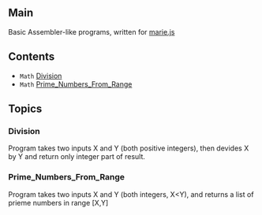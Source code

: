 ## Main
Basic Assembler-like programs, written for [marie.js](https://marie.js.org/)


## Contents
* `Math` [Division](Division)
* `Math` [Prime_Numbers_From_Range](Prime_Numbers_From_Range)

## Topics
### Division
Program takes two inputs X and Y (both positive integers), then devides X by Y and return only integer part of result.

### Prime_Numbers_From_Range
Program takes two inputs X and Y (both integers, X<Y), and returns a list of prieme numbers in range [X,Y]
